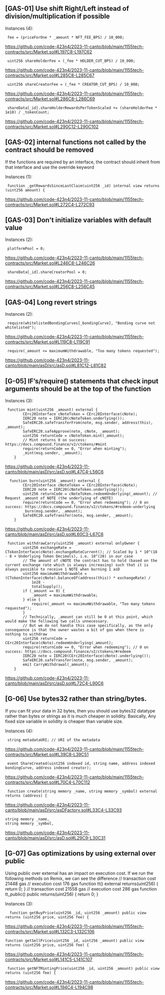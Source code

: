 ## [GAS-01] Use shift Right/Left instead of division/multiplication if possible

Instances (4):

```
 fee = (priceForOne * _amount * NFT_FEE_BPS) / 10_000;
```
https://github.com/code-423n4/2023-11-canto/blob/main/1155tech-contracts/src/Market.sol#L197C8-L197C62

```
 uint256 shareHolderFee = (_fee * HOLDER_CUT_BPS) / 10_000;
```
https://github.com/code-423n4/2023-11-canto/blob/main/1155tech-contracts/src/Market.sol#L285C8-L285C67

```
 uint256 shareCreatorFee = (_fee * CREATOR_CUT_BPS) / 10_000;
```
https://github.com/code-423n4/2023-11-canto/blob/main/1155tech-contracts/src/Market.sol#L286C8-L286C69

```
 shareData[_id].shareHolderRewardsPerTokenScaled += (shareHolderFee * 1e18) / _tokenCount;
```
https://github.com/code-423n4/2023-11-canto/blob/main/1155tech-contracts/src/Market.sol#L290C12-L290C102

## [GAS-02] internal functions not called by the contract should be removed
If the functions are required by an interface, the contract should inherit from that interface and use the override keyword

Instances (1):

```
 function _getRewardsSinceLastClaim(uint256 _id) internal view returns (uint256 amount) {
```
https://github.com/code-423n4/2023-11-canto/blob/main/1155tech-contracts/src/Market.sol#L272C4-L272C93

## [GAS-03] Don't initialize variables with default value

Instances (2):

```
 platformPool = 0;
```
https://github.com/code-423n4/2023-11-canto/blob/main/1155tech-contracts/src/Market.sol#L246C8-L246C26

```
 shareData[_id].shareCreatorPool = 0;
```
https://github.com/code-423n4/2023-11-canto/blob/main/1155tech-contracts/src/Market.sol#L256C8-L256C45

## [GAS-04] Long revert strings

Instances (2):

```
 require(whitelistedBondingCurves[_bondingCurve], "Bonding curve not whitelisted");
```
https://github.com/code-423n4/2023-11-canto/blob/main/1155tech-contracts/src/Market.sol#L119C8-L119C91

```
 require(_amount <= maximumWithdrawable, "Too many tokens requested");
```
https://github.com/code-423n4/2023-11-canto/blob/main/asD/src/asD.sol#L81C12-L81C82

## [G-05] IF’s/require() statements that check input arguments should be at the top of the function

Instances (3):

```
 function mint(uint256 _amount) external {
        CErc20Interface cNoteToken = CErc20Interface(cNote);
        IERC20 note = IERC20(cNoteToken.underlying());
        SafeERC20.safeTransferFrom(note, msg.sender, address(this), _amount);
        SafeERC20.safeApprove(note, cNote, _amount);
        uint256 returnCode = cNoteToken.mint(_amount);
        // Mint returns 0 on success: https://docs.compound.finance/v2/ctokens/#mint
        require(returnCode == 0, "Error when minting");
        _mint(msg.sender, _amount);
    }
```
https://github.com/code-423n4/2023-11-canto/blob/main/asD/src/asD.sol#L47C4-L56C6

```
  function burn(uint256 _amount) external {
        CErc20Interface cNoteToken = CErc20Interface(cNote);
        IERC20 note = IERC20(cNoteToken.underlying());
        uint256 returnCode = cNoteToken.redeemUnderlying(_amount); // Request _amount of NOTE (the underlying of cNOTE)
        require(returnCode == 0, "Error when redeeming"); // 0 on success: https://docs.compound.finance/v2/ctokens/#redeem-underlying
        _burn(msg.sender, _amount);
        SafeERC20.safeTransfer(note, msg.sender, _amount);
    }
```
https://github.com/code-423n4/2023-11-canto/blob/main/asD/src/asD.sol#L60C3-L67C6

```
 function withdrawCarry(uint256 _amount) external onlyOwner {
        uint256 exchangeRate = CTokenInterface(cNote).exchangeRateCurrent(); // Scaled by 1 * 10^(18 - 8 + Underlying Token Decimals), i.e. 10^(28) in our case
        // The amount of cNOTE the contract has to hold (based on the current exchange rate which is always increasing) such that it is always possible to receive 1 NOTE when burning 1 asD
        uint256 maximumWithdrawable = (CTokenInterface(cNote).balanceOf(address(this)) * exchangeRate) /
            1e28 -
            totalSupply();
        if (_amount == 0) {
            _amount = maximumWithdrawable;
        } else {
            require(_amount <= maximumWithdrawable, "Too many tokens requested");
        }
        // Technically, _amount can still be 0 at this point, which would make the following two calls unnecessary.
        // But we do not handle this case specifically, as the only consequence is that the owner wastes a bit of gas when there is nothing to withdraw
        uint256 returnCode = CErc20Interface(cNote).redeemUnderlying(_amount);
        require(returnCode == 0, "Error when redeeming"); // 0 on success: https://docs.compound.finance/v2/ctokens/#redeem
        IERC20 note = IERC20(CErc20Interface(cNote).underlying());
        SafeERC20.safeTransfer(note, msg.sender, _amount);
        emit CarryWithdrawal(_amount);
    }
```
https://github.com/code-423n4/2023-11-canto/blob/main/asD/src/asD.sol#L72C4-L90C6

## [G-06] Use bytes32 rather than string/bytes.
If you can fit your data in 32 bytes, then you should use bytes32 datatype rather than bytes or strings
as it is much cheaper in solidity. Basically, Any fixed size variable in solidity is cheaper than variable
size.

Instances (4):

```
 string metadataURI; // URI of the metadata
```
https://github.com/code-423n4/2023-11-canto/blob/main/1155tech-contracts/src/Market.sol#L39C8-L39C51

```
 event ShareCreated(uint256 indexed id, string name, address indexed bondingCurve, address indexed creator);
```
https://github.com/code-423n4/2023-11-canto/blob/main/1155tech-contracts/src/Market.sol#L70C4-L70C112

```
 function create(string memory _name, string memory _symbol) external returns (address) {
```
https://github.com/code-423n4/2023-11-canto/blob/main/asD/src/asDFactory.sol#L33C4-L33C93

```
string memory _name,
string memory _symbol,
```
https://github.com/code-423n4/2023-11-canto/blob/main/asD/src/asD.sol#L29C9-L30C31

## [G-07] Gas optimizations by using external over public
Using public over external has an impact on execution cost.
If we run the following methods on Remix, we can see the difference
// transaction cost 21448 gas
// execution cost 176 gas
function tt() external returns(uint256) {
return 0;
}
// transaction cost 21558 gas
// execution cost 286 gas
function tt_public() public returns(uint256) {
return 0;
}

Instances (3):

```
  function getBuyPrice(uint256 _id, uint256 _amount) public view returns (uint256 price, uint256 fee) {
```
https://github.com/code-423n4/2023-11-canto/blob/main/1155tech-contracts/src/Market.sol#L132C3-L132C106

```
function getSellPrice(uint256 _id, uint256 _amount) public view returns (uint256 price, uint256 fee) {
```
https://github.com/code-423n4/2023-11-canto/blob/main/1155tech-contracts/src/Market.sol#L141C5-L141C107

```
 function getNFTMintingPrice(uint256 _id, uint256 _amount) public view returns (uint256 fee) {
```
https://github.com/code-423n4/2023-11-canto/blob/main/1155tech-contracts/src/Market.sol#L194C4-L194C98